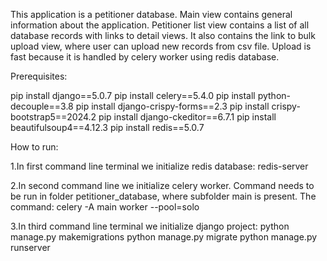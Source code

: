This application is a petitioner database. Main view contains general information about the application. Petitioner list view contains a list of all database records with links to detail views. It also contains the link to bulk upload view, where user can upload new records from csv file. Upload is fast because it is handled by celery worker using redis database.

Prerequisites:

pip install django==5.0.7
pip install celery==5.4.0
pip install python-decouple==3.8
pip install django-crispy-forms==2.3
pip install crispy-bootstrap5==2024.2
pip install django-ckeditor==6.7.1
pip install beautifulsoup4==4.12.3
pip install redis==5.0.7

How to run:

1.In first command line terminal we initialize redis database:
redis-server

2.In second command line we initialize celery worker. Command needs to be run in folder petitioner_database, where subfolder main is present.
The command:
celery -A main worker --pool=solo

3.In third command line terminal we initialize django project:
python manage.py makemigrations
python manage.py migrate
python manage.py runserver
